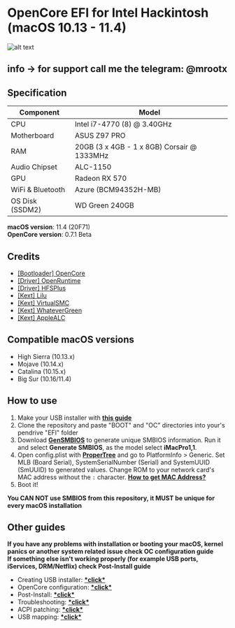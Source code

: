 # OpenCore EFI for Intel Hackintosh (macOS 10.13 - 11.4)

![alt text](https://github.com/gabrielmaialva33/efi-opencore-z97p/blob/master/.github/images/img.jpg?raw=true)

## **info** -> for support call me the telegram: @mrootx

## Specification

| **Component**    | **Model**                                  |
| ---------------- | ------------------------------------------ |
| CPU              | Intel i7-4770 (8) @ 3.40GHz                |
| Motherboard      | ASUS Z97 PRO                               |
| RAM              | 20GB (3 x 4GB - 1 x 8GB) Corsair @ 1333MHz |
| Audio Chipset    | ALC-1150                                   |
| GPU              | Radeon RX 570                              |
| WiFi & Bluetooth | Azure (BCM94352H-MB)                       |
| OS Disk (SSDM2)  | WD Green 240GB                             |

**macOS version**: 11.4 (20F71)  
**OpenCore version**: 0.7.1 Beta

## Credits

- [[Bootloader] OpenCore](https://github.com/acidanthera/OpenCorePkg)
- [[Driver] OpenRuntime](https://github.com/acidanthera/OpenCorePkg)
- [[Driver] HFSPlus](https://github.com/acidanthera/OcBinaryData/blob/master/Drivers/HfsPlus.efi)
- [[Kext] Lilu](https://github.com/acidanthera/Lilu)
- [[Kext] VirtualSMC](https://github.com/acidanthera/VirtualSMC)
- [[Kext] WhateverGreen](https://github.com/acidanthera/WhateverGreen)
- [[Kext] AppleALC](https://github.com/acidanthera/AppleALC)

## Compatible macOS versions

- High Sierra (10.13.x)
- Mojave (10.14.x)
- Catalina (10.15.x)
- Big Sur (10.16/11.4)

## How to use

1. Make your USB installer with [**this guide**](https://dortania.github.io/OpenCore-Install-Guide/installer-guide/)
2. Clone the repository and paste "BOOT" and "OC" directories into your's pendrive "EFI" folder
3. Download [**GenSMBIOS**](https://github.com/corpnewt/GenSMBIOS) to generate unique SMBIOS information. Run it and select **Generate SMBIOS**, as the model select **iMacPro1,1**.
4. Open config.plist with [**ProperTree**](https://github.com/corpnewt/ProperTree) and go to PlatformInfo > Generic. Set MLB (Board Serial), SystemSerialNumber (Serial) and SystemUUID (SmUUID) to generated values. Change ROM to your network card's MAC address without the `:` character. [**How to get MAC Address?**](https://www.wikihow.com/Find-the-MAC-Address-of-Your-Computer)
5. Boot it!

**You CAN NOT use SMBIOS from this repository, it MUST be unique for every macOS installation**

## Other guides

**If you have any problems with installation or booting your macOS, kernel panics or another system related issue check OC configuration guide**  
**If something else isn't working properly (for example USB ports, iServices, DRM/Netflix) check Post-Install guide**

- Creating USB installer: [**\*click\***](https://dortania.github.io/OpenCore-Install-Guide/installer-guide/)
- OpenCore configuration: [**\*click\***](https://dortania.github.io/OpenCore-Install-Guide/AMD/zen.html)
- Post-Install: [**\*click\***](https://dortania.github.io/OpenCore-Post-Install/)
- Troubleshooting: [**\*click\***](https://dortania.github.io/OpenCore-Post-Install/)
- ACPI patching: [**\*click\***](https://dortania.github.io/Getting-Started-With-ACPI/)
- USB mapping: [**\*click\***](https://dortania.github.io/OpenCore-Post-Install/usb/)

